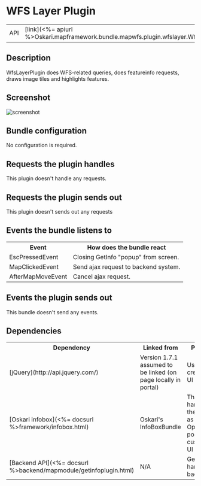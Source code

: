 # WFS Layer Plugin

<table class="table">
  <tr>
    <td>API</td><td>[link](<%= apiurl %>Oskari.mapframework.bundle.mapwfs.plugin.wfslayer.WfsLayerPlugin.html)</td>
  </tr>
</table>

## Description

WfsLayerPlugin does WFS-related queries, does featureinfo requests, draws image tiles and highlights features.

## Screenshot

![screenshot](/images/bundles/wfslayer.png)

## Bundle configuration

No configuration is required.

## Requests the plugin handles

This plugin doesn't handle any requests.

## Requests the plugin sends out

This plugin doesn't sends out any requests

## Events the bundle listens to

<table class="table">
  <tr>
    <th> Event </th><th> How does the bundle react</th>
  </tr>
  <tr>
    <td> EscPressedEvent </td><td> Closing GetInfo "popup" from screen.</td>
  </tr>
  <tr>
    <td> MapClickedEvent </td><td> Send ajax request to backend system.</td>
  </tr>
  <tr>
    <td> AfterMapMoveEvent </td><td> Cancel ajax request.</td>
  </tr>
</table>

## Events the plugin sends out

This bundle doesn't send any events.

## Dependencies

<table class="table">
  <tr>
    <th>Dependency</th><th>Linked from</th><th>Purpose</th>
  </tr>
  <tr>
    <td> [jQuery](http://api.jquery.com/) </td>
    <td> Version 1.7.1 assumed to be linked (on page locally in portal) </td>
    <td> Used to create the UI</td>
  </tr>
  <tr>
    <td> [Oskari infobox](<%= docsurl %>framework/infobox.html) </td>
    <td> Oskari's InfoBoxBundle </td>
    <td> That handles the infobox as an Openlayers popup with customized UI</td>
  </tr>
  <tr>
    <td> [Backend API](<%= docsurl %>backend/mapmodule/getinfoplugin.html) </td>
    <td> N/A </td>
    <td> Get info is handle in backend</td>
  </tr>
</table>
